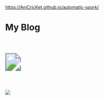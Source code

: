 https://AniCricKet.github.io/automatic-spork/

# My Blog

<svg width="50" height="150">       
      <image href="https://developer.mozilla.org/static/platforms/mobile.d9737f9e22aa.svg" width="50"  height="150"/>
</svg>

![](https://komarev.com/ghpvc/?username=AniCricKet&color=ff69b4&label=Adoring+Fans&style=plastic)
